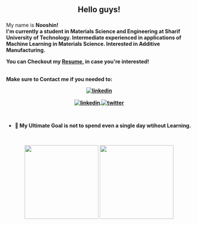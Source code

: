 
<h2><p align="center">Hello guys!</h2></p>  

My name is <b>Nooshin<b/>! <br/>
I'm currently a student in <b>Materials Science and Engineering</b> at <b>Sharif University of Technology</b>.
Intermediate experienced in applications of <b>Machine Learning in Materials Science</b>.
Interested in <b>Additive Manufacturing</b>.
<br/>
</p>
</div>
<div>
<p>
You can Checkout my <a href="https://nooshinrajabi.github.io/resume/">Resume</a>, in case you're interested!
</p>
<br/>
Make sure to <b>Contact</b> me if you needed to:

<p align="center">
<a href="https://nooshinrajabi.github.io">
<img align="center" alt="linkedin" src="https://img.shields.io/badge/GitHub.io-silver?style=for-the-badge&logo=GitHub&logoColor=black">
</a>
</p>
<p align="center">
<a href="https://www.linkedin.com/in/nooshin-rajabi/">
<img align="center" alt="linkedin" src="https://img.shields.io/badge/LinkedIn-0A66C2?style=for-the-badge&logo=linkedin&logoColor=white">
</a>
<a href="https://twitter.com/nushinrajabi">
<img align="center" alt="twitter" src="https://img.shields.io/badge/Twitter-1DA1F2?style=for-the-badge&logo=Twitter&logoColor=white">
</a>
</p>
<br/>
  

* 🎯 My <b>Ultimate Goal<b/> is not to spend even a single day wtihout <b>Learning</b>.
<br>

<p align="center">
<img height="200m" src="https://github-readme-stats.vercel.app/api?username=nooshinrajabi&theme=vision-friendly-dark&show_icons=true&hide_border=true&&count_private=true&include_all_commits=true" />
<img height="200em" src="https://github-readme-stats.vercel.app/api/top-langs/?username=nooshinrajabi&theme=vision-friendly-dark&show_icons=true&hide_border=true&&count_private=true&include_all_commits=true&langs_count=8" />
</p>


[sharif]: https://en.wikipedia.org/wiki/Sharif_University_of_Technology
